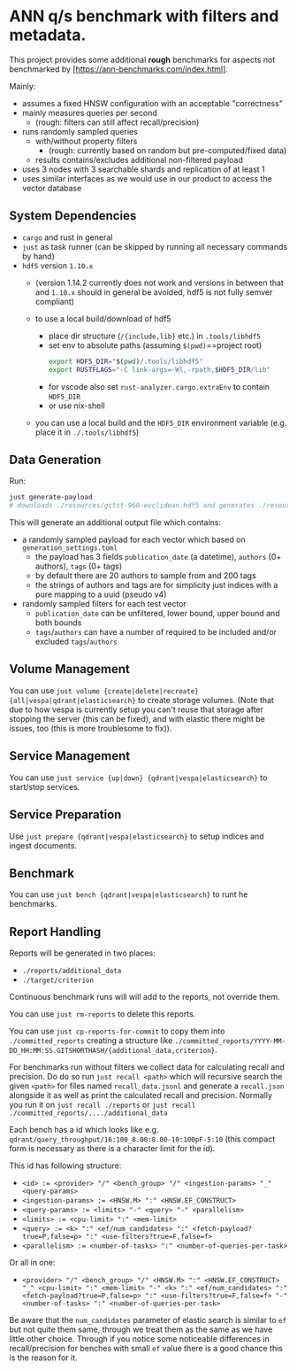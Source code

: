 
# ANN q/s benchmark with filters and metadata.

This project provides some additional **rough** benchmarks
for aspects not benchmarked by [https://ann-benchmarks.com/index.html].

Mainly:

- assumes a fixed HNSW configuration with an acceptable "correctness"
- mainly measures queries per second
    - (rough: filters can still affect recall/precision)
- runs randomly sampled queries
  - with/without property filters
    - (rough: currently based on random but pre-computed/fixed data)
  - results contains/excludes additional non-filtered payload
- uses 3 nodes with 3 searchable shards and replication of at least 1
- uses similar interfaces as we would use in our product to access the vector database

## System Dependencies

- `cargo` and rust in general
- `just` as task runner (can be skipped by running all necessary commands by hand)
- `hdf5` version  `1.10.x`
    - (version 1.14.2 currently does not work and versions in between that and `1.10.x` should in general be avoided, hdf5 is not fully semver compliant)
    - to use a local build/download of hdf5
        - place dir structure (`/{include,lib}` etc.) in `.tools/libhdf5`
        - set env to absolute paths (assuming `$(pwd)`==project root)
          ```bash
          export HDF5_DIR="$(pwd)/.tools/libhdf5"
          export RUSTFLAGS="-C link-args=-Wl,-rpath,$HDF5_DIR/lib"
          ```
        - for vscode also set `rust-analyzer.cargo.extraEnv` to contain `HDF5_DIR`
        - or use nix-shell

    - you can use a local build and the `HDF5_DIR` environment variable (e.g. place it in `./.tools/libhdf5`)

## Data Generation

Run:

```bash
just generate-payload
# downloads ./resources/gitst-960-euclidean.hdf5 and generates ./resources/gist-960-euclidean.payload.hdf5
```

This will generate an additional output file which contains:

- a randomly sampled payload for each vector which based on `generation_settings.toml`
    - the payload has 3 fields `publication_date` (a datetime), `authors` (0+ authors), `tags` (0+ tags)
    - by default there are 20 authors to sample from and 200 tags
    - the strings of authors and tags are for simplicity just indices with a pure mapping to a uuid (pseudo v4)
- randomly sampled filters for each test vector
    - `publication_date` can be unfiltered, lower bound, upper bound and both bounds
    - `tags`/`authors` can have a number of required to be included and/or excluded `tags`/`authors`

## Volume Management

You can use `just volume {create|delete|recreate} {all|vespa|qdrant|elasticsearch}` to create storage volumes.
(Note that due to how vespa is currently setup you can't reuse that storage after stopping the server (this can be fixed), and with
elastic there might be issues, too (this is more troublesome to fix)).

## Service Management

You can use `just service {up|down} {qdrant|vespa|elasticsearch}` to start/stop services.

## Service Preparation

Use `just prepare {qdrant|vespa|elasticsearch}` to setup indices and ingest documents.

## Benchmark

You can use `just bench {qdrant|vespa|elasticsearch}` to runt he benchmarks.

## Report Handling

Reports will be generated in two places:

- `./reports/additional_data`
- `./target/criterion`

Continuous benchmark runs will will add to the reports, not override them.

You can use `just rm-reports` to delete this reports.

You can use `just cp-reports-for-commit` to copy them into `./committed_reports` creating
a structure like `./committed_reports/YYYY-MM-DD_HH:MM:SS.GITSHORTHASH/{additional_data,criterion}`.

For benchmarks run without filters we collect data for calculating recall and precision. Do
do so run `just recall <path>` which will recursive search the given `<path>` for files named
`recall_data.jsonl` and generate a `recall.json` alongside it as well as print the calculated
recall and precision. Normally you run it on `just recall ./reports` or `just recall ./committed_reports/..../additional_data`

Each bench has a id which looks like e.g. `qdrant/query_throughput/16:100_8.00:8.00-10:100pF-5:10` (this compact
form is necessary as there is a character limit for the id).

This id has following structure:

- `<id> := <provider> "/" <bench_group> "/" <ingestion-params> "_" <query-params>`
- `<ingestion-params> := <HNSW.M> ":" <HNSW.EF_CONSTRUCT>`
- `<query-params> := <limits> "-" <query> "-" <parallelism>`
- `<limits> := <cpu-limit> ":" <mem-limit>`
- `<query> := <k> ":" <ef/num_candidates> ":" <fetch-payload?true=P,false=p> ":" <use-filters?true=F,false=f>`
- `<parallelism> := <number-of-tasks> ":" <number-of-queries-per-task>`

Or all in one:

- `<provider> "/" <bench_group> "/" <HNSW.M> ":" <HNSW.EF_CONSTRUCT> "_" <cpu-limit> ":" <mem-limit> "-" <k> ":" <ef/num_candidates> ":" <fetch-payload?true=P,false=p> ":" <use-filters?true=F,false=f> "-" <number-of-tasks> ":" <number-of-queries-per-task>`

Be aware that the `num_candidates` parameter of elastic search is similar to `ef` but not quite them same, through we treat
them as the same as we have little other choice. Through if you notice some noticeable differences in recall/precision for benches with small `ef` value there is a good chance this is the reason for it.
